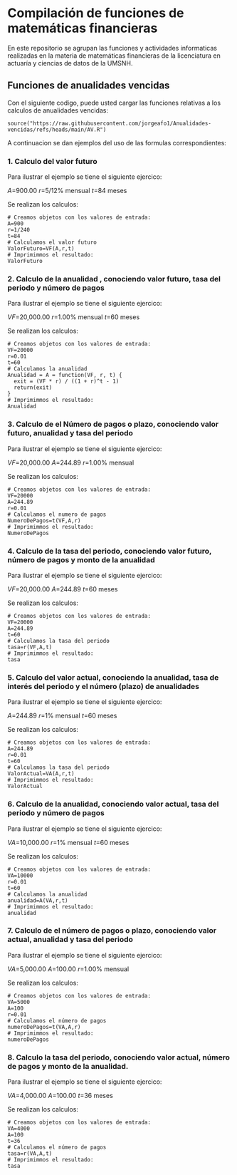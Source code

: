 # Compilación de funciones de matemáticas financieras 

En este repositorio se agrupan las funciones y actividades informaticas realizadas en la materia de matemáticas financieras de la licenciatura en actuaría y ciencias de datos de la UMSNH.

## Funciones de anualidades vencidas 

Con el siguiente codigo, puede usted cargar las funciones relativas a los calculos de anualidades vencidas: 


```{r}
source("https://raw.githubusercontent.com/jorgeafo1/Anualidades-vencidas/refs/heads/main/AV.R")
```

A continuacion se dan ejemplos del uso de las formulas correspondientes:

### 1. Calculo del valor futuro

Para ilustrar el ejemplo se tiene el siguiente ejercico:

$A$=900.00
$r$=5/12% mensual
$t$=84 meses

Se realizan los calculos:

```{r}
# Creamos objetos con los valores de entrada:
A=900
r=1/240
t=84
# Calculamos el valor futuro
ValorFuturo=VF(A,r,t)
# Imprimimmos el resultado: 
ValorFuturo
```

### 2. Calculo de la anualidad , conociendo valor futuro, tasa del periodo y número de pagos

Para ilustrar el ejemplo se tiene el siguiente ejercico:

$VF$=20,000.00
$r$=1.00% mensual
$t$=60 meses

Se realizan los calculos:

```{r}
# Creamos objetos con los valores de entrada:
VF=20000
r=0.01
t=60
# Calculamos la anualidad
Anualidad = A = function(VF, r, t) {
  exit = (VF * r) / ((1 + r)^t - 1)
  return(exit)
}
# Imprimimmos el resultado: 
Anualidad
```

### 3. Calculo de el Número de pagos o plazo, conociendo valor futuro, anualidad y tasa del periodo

Para ilustrar el ejemplo se tiene el siguiente ejercico:

$VF$=20,000.00
$A$=244.89
$r$=1.00% mensual

Se realizan los calculos:

```{r}
# Creamos objetos con los valores de entrada:
VF=20000
A=244.89
r=0.01
# Calculamos el numero de pagos
NumeroDePagos=t(VF,A,r)
# Imprimimmos el resultado: 
NumeroDePagos
```

### 4. Calculo de la tasa del periodo, conociendo valor futuro, número de pagos y monto de la anualidad


Para ilustrar el ejemplo se tiene el siguiente ejercico:

$VF$=20,000.00
$A$=244.89
$t$=60 meses

Se realizan los calculos:

```{r}
# Creamos objetos con los valores de entrada:
VF=20000
A=244.89
t=60
# Calculamos la tasa del periodo
tasa=r(VF,A,t)
# Imprimimmos el resultado: 
tasa
```

### 5. Calculo del valor actual, conociendo la anualidad, tasa de interés del periodo y el número (plazo) de anualidades


Para ilustrar el ejemplo se tiene el siguiente ejercico:

$A$=244.89
$r$=1% mensual
$t$=60 meses

Se realizan los calculos:

```{r}
# Creamos objetos con los valores de entrada:
A=244.89
r=0.01
t=60
# Calculamos la tasa del periodo
ValorActual=VA(A,r,t)
# Imprimimmos el resultado: 
ValorActual
```

### 6. Calculo de la anualidad, conociendo valor actual, tasa del periodo y número de pagos

Para ilustrar el ejemplo se tiene el siguiente ejercico:

$VA$=10,000.00
$r$=1% mensual
$t$=60 meses

Se realizan los calculos:

```{r}
# Creamos objetos con los valores de entrada:
VA=10000
r=0.01
t=60
# Calculamos la anualidad
anualidad=A(VA,r,t)
# Imprimimmos el resultado: 
anualidad
```

### 7. Calculo de el número de pagos o plazo, conociendo valor actual, anualidad y tasa del periodo

Para ilustrar el ejemplo se tiene el siguiente ejercico:

$VA$=5,000.00
$A$=100.00
$r$=1.00% mensual

Se realizan los calculos:

```{r}
# Creamos objetos con los valores de entrada:
VA=5000
A=100
r=0.01
# Calculamos el número de pagos
numeroDePagos=t(VA,A,r)
# Imprimimmos el resultado: 
numeroDePagos
```

### 8. Calculo la tasa del periodo, conociendo valor actual, número de pagos y monto de la anualidad.

Para ilustrar el ejemplo se tiene el siguiente ejercico:

$VA$=4,000.00
$A$=100.00
$t$=36 meses

Se realizan los calculos:

```{r}
# Creamos objetos con los valores de entrada:
VA=4000
A=100
t=36
# Calculamos el número de pagos
tasa=r(VA,A,t)
# Imprimimmos el resultado: 
tasa
```
